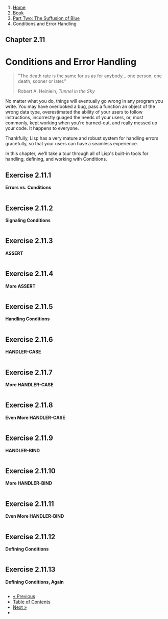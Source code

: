 <ol class="breadcrumb">
  <li><a href="/">Home</a></li>
  <li><a href="/book/">Book</a></li>
  <li><a href="/book/2-0-0-overview/">Part Two: The Suffusion of Blue</a></li>
  <li class="active">Conditions and Error Handling</li>
</ol>

## Chapter 2.11

# Conditions and Error Handling

> "The death rate is the same for us as for anybody... one person, one death, sooner or later."
> <footer>Robert A. Heinlein, <em>Tunnel in the Sky</em></footer>

No matter what you do, things will eventually go wrong in any program you write.  You may have overlooked a bug, pass a function an object of the wrong data type, overestimated the ability of your users to follow instructions, incorrectly guaged the needs of your users, or, most commonly, kept working when you're burned-out, and really messed up your code.  It happens to everyone.

Thankfully, Lisp has a very mature and robust system for handling errors gracefully, so that your users can have a seamless experience.

In this chapter, we'll take a tour through all of Lisp's built-in tools for handling, defining, and working with Conditions.

## Exercise 2.11.1

**Errors vs. Conditions**

```lisp

```

## Exercise 2.11.2

**Signaling Conditions**

```lisp

```

## Exercise 2.11.3

**ASSERT**

```lisp

```

## Exercise 2.11.4

**More ASSERT**

```lisp

```

## Exercise 2.11.5

**Handling Conditions**

```lisp

```

## Exercise 2.11.6

**HANDLER-CASE**

```lisp

```

## Exercise 2.11.7

**More HANDLER-CASE**

```lisp

```

## Exercise 2.11.8

**Even More HANDLER-CASE**

```lisp

```

## Exercise 2.11.9

**HANDLER-BIND**

```lisp

```

## Exercise 2.11.10

**More HANDLER-BIND**

```lisp

```

## Exercise 2.11.11

**Even More HANDLER-BIND**

```lisp

```

## Exercise 2.11.12

**Defining Conditions**

```lisp

```

## Exercise 2.11.13

**Defining Conditions, Again**

```lisp

```

<ul class="pager">
  <li class="previous"><a href="/book/2-10-0-improved-text-adventure-engine/">&laquo; Previous</a></li>
  <li><a href="/book/">Table of Contents</a></li>
  <li class="next"><a href="/book/2-12-0-2d-game/">Next &raquo;</a><li>
</ul>
